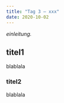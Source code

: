 ```yaml
---
title: "Tag 3 – xxx"
date: 2020-10-02
---
```


*einleitung.*

## **titel1**
blablala

### **titel2**
blablala
